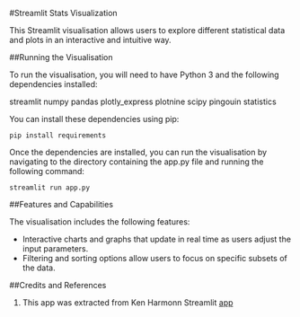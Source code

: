 #Streamlit Stats Visualization

This Streamlit visualisation allows users to explore different statistical data and plots in an
interactive and intuitive way.

##Running the Visualisation

To run the visualisation, you will need to have Python 3 and the following dependencies
installed:

streamlit
numpy
pandas
plotly_express
plotnine
scipy
pingouin
statistics

You can install these dependencies using pip:

`pip install requirements`

Once the dependencies are installed, you can run the visualisation by navigating to the
directory containing the app.py file and running the following command:

`streamlit run app.py`

##Features and Capabilities

The visualisation includes the following features:

* Interactive charts and graphs that update in real time as users adjust the input
parameters.
* Filtering and sorting options allow users to focus on specific subsets of the data.

##Credits and References

1. This app was extracted from Ken Harmonn Streamlit [app](https://harmkenn-python-stat-tools-app-8h7fra.streamlit.app/)
